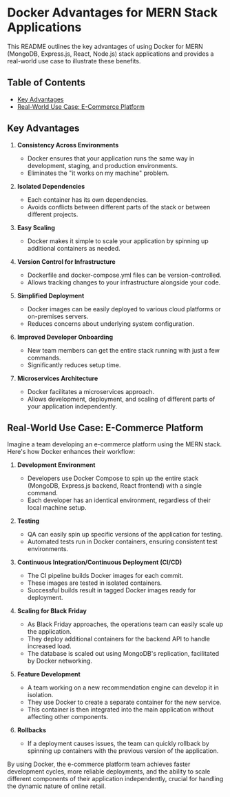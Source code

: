 # Docker Advantages for MERN Stack Applications

This README outlines the key advantages of using Docker for MERN (MongoDB, Express.js, React, Node.js) stack applications and provides a real-world use case to illustrate these benefits.

## Table of Contents
- [Key Advantages](#key-advantages)
- [Real-World Use Case: E-Commerce Platform](#real-world-use-case-e-commerce-platform)

## Key Advantages

1. **Consistency Across Environments**
   - Docker ensures that your application runs the same way in development, staging, and production environments.
   - Eliminates the "it works on my machine" problem.

2. **Isolated Dependencies**
   - Each container has its own dependencies.
   - Avoids conflicts between different parts of the stack or between different projects.

3. **Easy Scaling**
   - Docker makes it simple to scale your application by spinning up additional containers as needed.

4. **Version Control for Infrastructure**
   - Dockerfile and docker-compose.yml files can be version-controlled.
   - Allows tracking changes to your infrastructure alongside your code.

5. **Simplified Deployment**
   - Docker images can be easily deployed to various cloud platforms or on-premises servers.
   - Reduces concerns about underlying system configuration.

6. **Improved Developer Onboarding**
   - New team members can get the entire stack running with just a few commands.
   - Significantly reduces setup time.

7. **Microservices Architecture**
   - Docker facilitates a microservices approach.
   - Allows development, deployment, and scaling of different parts of your application independently.

## Real-World Use Case: E-Commerce Platform

Imagine a team developing an e-commerce platform using the MERN stack. Here's how Docker enhances their workflow:

1. **Development Environment**
   - Developers use Docker Compose to spin up the entire stack (MongoDB, Express.js backend, React frontend) with a single command.
   - Each developer has an identical environment, regardless of their local machine setup.

2. **Testing**
   - QA can easily spin up specific versions of the application for testing.
   - Automated tests run in Docker containers, ensuring consistent test environments.

3. **Continuous Integration/Continuous Deployment (CI/CD)**
   - The CI pipeline builds Docker images for each commit.
   - These images are tested in isolated containers.
   - Successful builds result in tagged Docker images ready for deployment.

4. **Scaling for Black Friday**
   - As Black Friday approaches, the operations team can easily scale up the application.
   - They deploy additional containers for the backend API to handle increased load.
   - The database is scaled out using MongoDB's replication, facilitated by Docker networking.

5. **Feature Development**
   - A team working on a new recommendation engine can develop it in isolation.
   - They use Docker to create a separate container for the new service.
   - This container is then integrated into the main application without affecting other components.

6. **Rollbacks**
   - If a deployment causes issues, the team can quickly rollback by spinning up containers with the previous version of the application.

By using Docker, the e-commerce platform team achieves faster development cycles, more reliable deployments, and the ability to scale different components of their application independently, crucial for handling the dynamic nature of online retail.